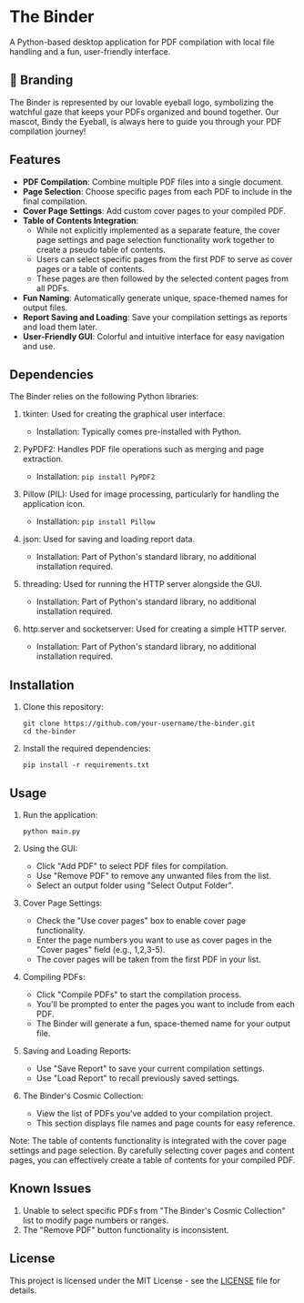 # The Binder

A Python-based desktop application for PDF compilation with local file handling and a fun, user-friendly interface.

## 🎨 Branding

The Binder is represented by our lovable eyeball logo, symbolizing the watchful gaze that keeps your PDFs organized and bound together. Our mascot, Bindy the Eyeball, is always here to guide you through your PDF compilation journey!

## Features

- **PDF Compilation**: Combine multiple PDF files into a single document.
- **Page Selection**: Choose specific pages from each PDF to include in the final compilation.
- **Cover Page Settings**: Add custom cover pages to your compiled PDF.
- **Table of Contents Integration**: 
  - While not explicitly implemented as a separate feature, the cover page settings and page selection functionality work together to create a pseudo table of contents.
  - Users can select specific pages from the first PDF to serve as cover pages or a table of contents.
  - These pages are then followed by the selected content pages from all PDFs.
- **Fun Naming**: Automatically generate unique, space-themed names for output files.
- **Report Saving and Loading**: Save your compilation settings as reports and load them later.
- **User-Friendly GUI**: Colorful and intuitive interface for easy navigation and use.

## Dependencies

The Binder relies on the following Python libraries:

1. tkinter: Used for creating the graphical user interface.
   - Installation: Typically comes pre-installed with Python.

2. PyPDF2: Handles PDF file operations such as merging and page extraction.
   - Installation: `pip install PyPDF2`

3. Pillow (PIL): Used for image processing, particularly for handling the application icon.
   - Installation: `pip install Pillow`

4. json: Used for saving and loading report data.
   - Installation: Part of Python's standard library, no additional installation required.

5. threading: Used for running the HTTP server alongside the GUI.
   - Installation: Part of Python's standard library, no additional installation required.

6. http.server and socketserver: Used for creating a simple HTTP server.
   - Installation: Part of Python's standard library, no additional installation required.

## Installation

1. Clone this repository:
   ```
   git clone https://github.com/your-username/the-binder.git
   cd the-binder
   ```

2. Install the required dependencies:
   ```
   pip install -r requirements.txt
   ```

## Usage

1. Run the application:
   ```
   python main.py
   ```

2. Using the GUI:
   - Click "Add PDF" to select PDF files for compilation.
   - Use "Remove PDF" to remove any unwanted files from the list.
   - Select an output folder using "Select Output Folder".

3. Cover Page Settings:
   - Check the "Use cover pages" box to enable cover page functionality.
   - Enter the page numbers you want to use as cover pages in the "Cover pages" field (e.g., 1,2,3-5).
   - The cover pages will be taken from the first PDF in your list.

4. Compiling PDFs:
   - Click "Compile PDFs" to start the compilation process.
   - You'll be prompted to enter the pages you want to include from each PDF.
   - The Binder will generate a fun, space-themed name for your output file.

5. Saving and Loading Reports:
   - Use "Save Report" to save your current compilation settings.
   - Use "Load Report" to recall previously saved settings.

6. The Binder's Cosmic Collection:
   - View the list of PDFs you've added to your compilation project.
   - This section displays file names and page counts for easy reference.

Note: The table of contents functionality is integrated with the cover page settings and page selection. By carefully selecting cover pages and content pages, you can effectively create a table of contents for your compiled PDF.

## Known Issues

1. Unable to select specific PDFs from "The Binder's Cosmic Collection" list to modify page numbers or ranges.
2. The "Remove PDF" button functionality is inconsistent.

## License

This project is licensed under the MIT License - see the [LICENSE](LICENSE) file for details.
